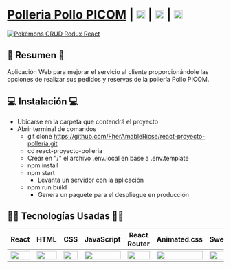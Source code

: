 # [Polleria Pollo PICOM](https://pokemons-crud-redux-react.netlify.app) | [<img src="https://i.postimg.cc/dtPYcvbM/youtube.png" alt="YouTube" height="20px"/>](https://www.youtube.com/watch?v=EyRJM5et0Pg&ab_channel=elcholomena) | [<img src="https://i.postimg.cc/sfJtqS4W/instagram.png" alt="Instagram" height="20px"/>](https://www.instagram.com/poll.opicom/) | [<img src="https://i.postimg.cc/7YHyZXZX/facebook.png" alt="Facebook" height="20px"/>](https://es-la.facebook.com/picompollo/)

[![Pokémons CRUD Redux React](https://i.postimg.cc/y60c6YVc/imagen-2022-06-08-231345134.png)](https://pokemons-crud-redux-react.netlify.app)

## 📜 Resumen 📜
Aplicación Web para mejorar el servicio al cliente proporcionándole las opciones de realizar sus pedidos y reservas de la pollería Pollo PICOM.

## 💻 Instalación 💻
- Ubicarse en la carpeta que contendrá el proyecto
- Abrir terminal de comandos
  - git clone https://github.com/FherAmableRicse/react-proyecto-polleria.git
  - cd react-proyecto-polleria
  - Crear en "/" el archivo .env.local en base a .env.template
  - npm install
  - npm start
    - Levanta un servidor con la aplicación
  - npm run build
    - Genera un paquete para el despliegue en producción

## 👨‍💻 Tecnologías Usadas 👨‍💻
<table>
  <thead>
    <tr>
      <th>React</th>
      <th>HTML</th>
      <th>CSS</th>
      <th>JavaScript</th>
      <th>React Router</th>
      <th>Animated.css</th>
      <th>Sweetalert2</th>
      <th>Boostrap 5</th>
    </tr>
  </thead>
  <tbody>
    <tr>
      <td>
        <img src="https://upload.wikimedia.org/wikipedia/commons/thumb/a/a7/React-icon.svg/1280px-React-icon.svg.png" width="100%" />
      </td>
      <td>
        <img src="https://i.postimg.cc/rF6WrLjr/html.png" width="100%" />
      </td>
      <td>
        <img src="https://i.postimg.cc/mgSDG9F2/css.png" width="100%" />
      </td>
      <td>
        <img
          src="https://upload.wikimedia.org/wikipedia/commons/thumb/9/99/Unofficial_JavaScript_logo_2.svg/1200px-Unofficial_JavaScript_logo_2.svg.png" width="100%" />
      </td>
      <td>
        <img src="https://iconape.com/wp-content/files/sm/371377/svg/371377.svg" width="100%" />
      </td>
      <td>
        <img
          src="https://www.lawebdelprogramador.com/usr/43000/43585/5e31c3f9b0b6f-Screenshot_20200129_184205.png"
          width="100%" />
      </td>
      <td>
        <img src="https://sweetalert2.github.io/images/SweetAlert2.png" width="100%" />
      </td>
      <td>
        <img
          src="https://brandslogos.com/wp-content/uploads/images/large/bootstrap-logo.png" width="100%" />
      </td>
    </tr>
  </tbody>
</table>
